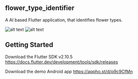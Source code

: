 ## flower_type_identifier

A AI based Flutter application, that identifies flower types. 

![alt text](https://drive.google.com/drive/u/0/folders/1QavLCfW65n7z_5zDrxqCO8TdNgv-P_j2)
![alt text](https://drive.google.com/uc?export=view&id=18V3HRqHvFgMTKXgFPzeNsOKFF1T6aoTw)

## Getting Started

Download the Flutter SDK v2.10.5
https://docs.flutter.dev/development/tools/sdk/releases


Download the demo Android app
https://appho.st/d/p9c9CfMn
